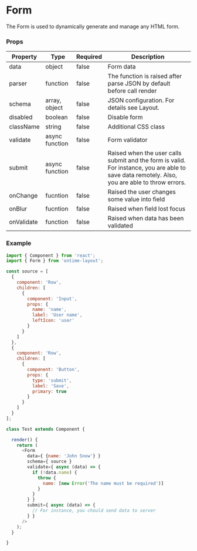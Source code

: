<h1>Form</h1>

The Form is used to dynamically generate and manage any HTML form.

<h3>Props</h3>

| Property   | Type           | Required |  Description       |
| ---------- | -------------- | -------- | ------------------ |
| data       | object         | false    | Form data          |
| parser     | function       | false    | The function is raised after parse JSON by default before call render |
| schema     | array, object  | false    | JSON configuration. For details see Layout. |
| disabled   | boolean        | false    | Disable form |
| className  | string         | false    | Additional CSS class |
| validate   | async function | false    | Form validator |
| submit     | async function | false    | Raised when the user calls submit and the form is valid. For instance, you are able to save data remotely. Also, you are able to throw errors. |
| onChange   | fucntion       | false    | Raised the user changes some value into field |
| onBlur     | fucntion       | false    | Raised when field lost focus |
| onValidate | function       | false    | Raised when data has been validated |

<h3>Example</h3>

```javascript
import { Component } from 'react';
import { Form } from 'ontime-layout';

const source = [
  {
    component: 'Row',
    children: [
      {
        component: 'Input',
        props: {
          name: 'name',
          label: 'User name',
          leftIcon: 'user'
        }
      }
    ]
  },
  {
    component: 'Row',
    children: [
      {
        component: 'Button',
        props: {
          type: 'submit',
          label: 'Save',
          primary: true
        }
      }
    ]
  }
];

class Test extends Component {

  render() {
    return (
      <Form 
        data={ {name: 'John Snow'} } 
        schema={ source }
        validate={ async (data) => {
          if (!data.name) {
            throw {
              name: [new Error('The name must be required')]
            }
          }
        } }
        submit={ async (data) => {
          // For instance, you chould send data to server
        } }
      />
    );
  }

}
```